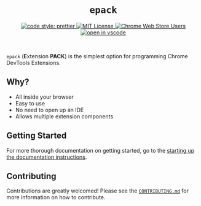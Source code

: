 <h1 align="center"><code>epack</code></h1>

<p align="center">
  <a href="https://github.com/prettier/prettier">
    <img alt="code style: prettier" src="https://img.shields.io/badge/code_style-prettier-ff69b4.svg?style=flat-square" />
  </a>
  <a href="https://opensource.org/licenses/MIT">
    <img alt="MIT License" src="https://img.shields.io/apm/l/atomic-design-ui.svg?style=flat-square" />
  </a>
  <a href="https://chrome.google.com/webstore/detail/epack/nokogfhgpmlaimjemjdjgfccelpipacn">
    <img alt="Chrome Web Store Users" src="https://img.shields.io/chrome-web-store/users/nokogfhgpmlaimjemjdjgfccelpipacn?style=flat-square">
  </a>
  <a href="https://open.vscode.dev/Yash-Singh1/epack">
    <img src="https://open.vscode.dev/badges/open-in-vscode.svg" alt="open in vscode" />
  </a>
</p>

<br />

`epack` (**E**xtension **PACK**) is the simplest option for programming Chrome DevTools Extensions.

## Why?

- All inside your browser
- Easy to use
- No need to open up an IDE
- Allows multiple extension components

## Getting Started

For more thorough documentation on getting started, go to the [starting up the documentation instructions](docs/setup.md#viewing-docs).

## Contributing

Contributions are greatly welcomed! Please see the [`CONTRIBUTING.md`](CONTRIBUTING.md) for more information on how to contribute.
